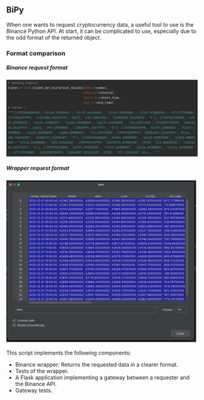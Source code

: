 ## BiPy

When one wants to request cryptocurrency data, a useful tool to use is the Binance Python API.
At start, it can be complicated to use, especially due to the odd format of the returned object.

### Format comparison
##### Binance request format
<div align="left">
  <img src="https://github.com/SK8gh/BiPy/blob/main/images/Binance%20request.png" width="600">
</div>

##### Wrapper request format
<div align="left">
  <img src="https://github.com/SK8gh/BiPy/blob/main/images/Wrapper%20request.png" width="500">
</div>


<br>
This script implements the following components:

- Binance wrapper: Returns the requested data in a clearer format.
- Tests of the wrapper.
- A Flask application implementing a gateway between a requester and the Binance API.
- Gateway tests.



